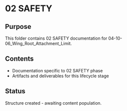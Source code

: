 # 02 SAFETY

## Purpose
This folder contains 02 SAFETY documentation for 04-10-06_Wing_Root_Attachment_Limit.

## Contents
- Documentation specific to 02 SAFETY phase
- Artifacts and deliverables for this lifecycle stage

## Status
Structure created - awaiting content population.
